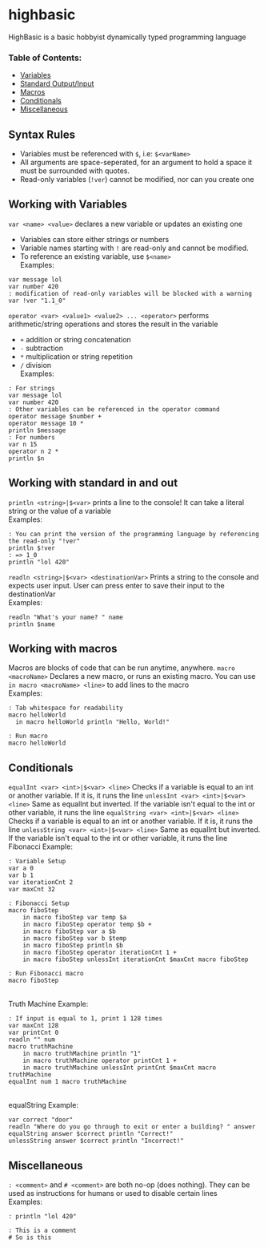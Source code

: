 # highbasic
HighBasic is a basic hobbyist dynamically typed programming language

### Table of Contents:
- [Variables](#working-with-variables)
- [Standard Output/Input](#working-with-standard-in-and-out)
- [Macros](#working-with-macros)
- [Conditionals](#conditionals)
- [Miscellaneous](#miscellaneous)

## Syntax Rules
- Variables must be referenced with `$`, i.e: `$<varName>`
- All arguments are space-seperated, for an argument to hold a space it must be surrounded with quotes.
- Read-only variables (`!ver`) cannot be modified, nor can you create one

## Working with Variables
`var <name> <value>` declares a new variable or updates an existing one
- Variables can store either strings or numbers
- Variable names starting with `!` are read-only and cannot be modified.
- To reference an existing variable, use `$<name>`
</br>Examples:
```hb
var message lol
var number 420
: modification of read-only variables will be blocked with a warning
var !ver "1.1_0"
```
`operator <var> <value1> <value2> ... <operator>` performs arithmetic/string operations and stores the result in the variable
- `+` addition or string concatenation
- `-` subtraction
- `*` multiplication or string repetition
- `/` division</br>
Examples:
```hb
: For strings
var message lol
var number 420
: Other variables can be referenced in the operator command
operator message $number +
operator message 10 *
println $message
: For numbers
var n 15
operator n 2 *
println $n
```
## Working with standard in and out
`println <string>|$<var>` prints a line to the console! It can take a literal string or the value of a variable
</br>Examples:
```hb
: You can print the version of the programming language by referencing the read-only "!ver"
println $!ver
: => 1_0
println "lol 420"
```
`readln <string>|$<var> <destinationVar>` Prints a string to the console and expects user input. User can press enter to save their input to the destinationVar</br>
Examples:
```hb
readln "What's your name? " name
println $name
```
## Working with macros
Macros are blocks of code that can be run anytime, anywhere.
`macro <macroName>` Declares a new macro, or runs an existing macro. You can use `in macro <macroName> <line>` to add lines to the macro
</br>Examples:
```hb
: Tab whitespace for readability
macro helloWorld
  in macro helloWorld println "Hello, World!"

: Run macro
macro helloWorld
```
## Conditionals
`equalInt <var> <int>|$<var> <line>` Checks if a variable is equal to an int or another variable. If it is, it runs the line
`unlessInt <var> <int>|$<var> <line>` Same as equalInt but inverted. If the variable isn't equal to the int or other variable, it runs the line
`equalString <var> <int>|$<var> <line>` Checks if a variable is equal to an int or another variable. If it is, it runs the line
`unlessString <var> <int>|$<var> <line>` Same as equalInt but inverted. If the variable isn't equal to the int or other variable, it runs the line
</br>Fibonacci Example:
```hb
: Variable Setup
var a 0
var b 1
var iterationCnt 2
var maxCnt 32

: Fibonacci Setup
macro fiboStep
    in macro fiboStep var temp $a
    in macro fiboStep operator temp $b +
    in macro fiboStep var a $b
    in macro fiboStep var b $temp
    in macro fiboStep println $b
    in macro fiboStep operator iterationCnt 1 +
    in macro fiboStep unlessInt iterationCnt $maxCnt macro fiboStep

: Run Fibonacci macro
macro fiboStep
```
</br>Truth Machine Example:
```hb
: If input is equal to 1, print 1 128 times
var maxCnt 128
var printCnt 0
readln "" num
macro truthMachine
    in macro truthMachine println "1"
    in macro truthMachine operator printCnt 1 +
    in macro truthMachine unlessInt printCnt $maxCnt macro truthMachine
equalInt num 1 macro truthMachine
```
</br>equalString Example:
```hb
var correct "door"
readln "Where do you go through to exit or enter a building? " answer
equalString answer $correct println "Correct!"
unlessString answer $correct println "Incorrect!"
```
## Miscellaneous
`: <comment>` and `# <comment>` are both no-op (does nothing). They can be used as instructions for humans or used to disable certain lines
</br>Examples:
```br
: println "lol 420"

: This is a comment
# So is this
```
